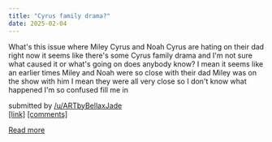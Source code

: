 ```yaml
---
title: "Cyrus family drama?"
date: 2025-02-04
---
```

<!-- SC_OFF --><div class="md"><p>What's this issue where Miley Cyrus and Noah Cyrus are hating on their dad right now it seems like there's some Cyrus family drama and I'm not sure what caused it or what's going on does anybody know? I mean it seems like an earlier times Miley and Noah were so close with their dad Miley was on the show with him I mean they were all very close so I don't know what happened I'm so confused fill me in</p> </div><!-- SC_ON --> &#32; submitted by &#32; <a href="https://www.reddit.com/user/ARTbyBellaxJade"> /u/ARTbyBellaxJade </a> <br /> <span><a href="https://www.reddit.com/r/internetdrama/comments/1iborrz/cyrus_family_drama/">[link]</a></span> &#32; <span><a href="https://www.reddit.com/r/internetdrama/comments/1iborrz/cyrus_family_drama/">[comments]</a></span>
[Read more](https://www.reddit.com/r/internetdrama/comments/1iborrz/cyrus_family_drama/)
